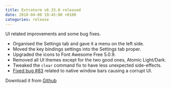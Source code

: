 ```yaml
---
title: Extraterm v0.33.0 released
date: 2018-04-08 19:45:00 +0100
categories: release
---
```

UI related improvements and some bug fixes.

* Organised the Settings tab and gave it a menu on the left side.
* Moved the key bindings settings into the Settings tab proper.
* Upgraded the icons to Font Awesome Free 5.0.9.
* Removed all UI themes except for the two good ones, Atomic Light/Dark.
* Tweaked the `clear` command fix to have less unexpected side-effects.
* [Fixed bug #83](https://github.com/sedwards2009/extraterm/issues/83) related to native window bars causing a corrupt UI.

Download it from [Github](https://github.com/sedwards2009/extraterm/releases/tag/v0.33.0)
